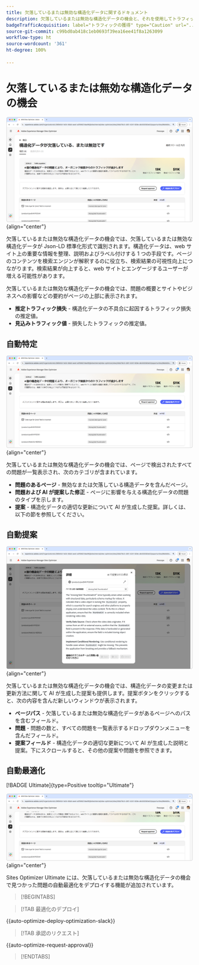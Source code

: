 ```yaml
---
title: 欠落しているまたは無効な構造化データに関するドキュメント
description: 欠落しているまたは無効な構造化データの機会と、それを使用してトラフィックの獲得を向上させる方法について説明します。
badgeTrafficAcquisition: label="トラフィックの獲得" type="Caution" url="../../opportunity-types/traffic-acquisition.md" tooltip="トラフィックの獲得"
source-git-commit: c99bd0ab418c1eb0693f39ea16ee41f8a1263099
workflow-type: ht
source-wordcount: '361'
ht-degree: 100%

---
```



# 欠落しているまたは無効な構造化データの機会

![欠落しているまたは無効な構造化データの機会](./assets/missing-or-invalid-structured-data/hero.png){align="center"}

欠落しているまたは無効な構造化データの機会では、欠落しているまたは無効な構造化データが Json-LD 標準化形式で識別されます。構造化データは、web サイト上の重要な情報を整理、説明およびラベル付けする 1 つの手段です。ページのコンテンツを検索エンジンが解釈するのに役立ち、検索結果の可視性向上につながります。検索結果が向上すると、web サイトとエンゲージするユーザーが増える可能性があります。

欠落しているまたは無効な構造化データの機会では、問題の概要とサイトやビジネスへの影響などの要約がページの上部に表示されます。

* **推定トラフィック損失** - 構造化データの不具合に起因するトラフィック損失の推定値。
* **見込みトラフィック値** - 損失したトラフィックの推定値。

## 自動特定

![欠落しているまたは無効な構造化データの自動特定](./assets/missing-or-invalid-structured-data/auto-identify.png){align="center"}

欠落しているまたは無効な構造化データの機会では、ページで検出されたすべての問題が一覧表示され、次のカテゴリが含まれています。

* **問題のあるページ** - 無効なまたは欠落している構造データを含んだページ。
* **問題および AI が提案した修正** - ページに影響を与える構造化データの問題のタイプを示します。
* **提案** - 構造化データの適切な更新について AI が生成した提案。詳しくは、以下の節を参照してください。

## 自動提案

![欠落しているまたは無効な構造化データの自動提案](./assets/missing-or-invalid-structured-data/auto-suggest.png){align="center"}

欠落しているまたは無効な構造化データの機会では、構造化データの変更または更新方法に関して AI が生成した提案も提供します。提案ボタンをクリックすると、次の内容を含んだ新しいウィンドウが表示されます。

* **ページパス** - 欠落しているまたは無効な構造化データがあるページへのパスを含むフィールド。
* **問題** - 問題の数と、すべての問題を一覧表示するドロップダウンメニューを含んだフィールド。
* **提案フィールド** - 構造化データの適切な更新について AI が生成した説明と提案。下にスクロールすると、その他の提案や問題を参照できます。

## 自動最適化

[!BADGE Ultimate]{type=Positive tooltip="Ultimate"}

![欠落しているまたは無効な構造化データについての提案の自動最適化](./assets/missing-or-invalid-structured-data/auto-optimize.png){align="center"}

Sites Optimizer Ultimate には、欠落しているまたは無効な構造化データの機会で見つかった問題の自動最適化をデプロイする機能が追加されています。<!--- TBD-need more in-depth and opportunity specific information here. What does the auto-optimization do?-->

>[!BEGINTABS]

>[!TAB 最適化のデプロイ]

{{auto-optimize-deploy-optimization-slack}}

>[!TAB 承認のリクエスト]

{{auto-optimize-request-approval}}

>[!ENDTABS]
